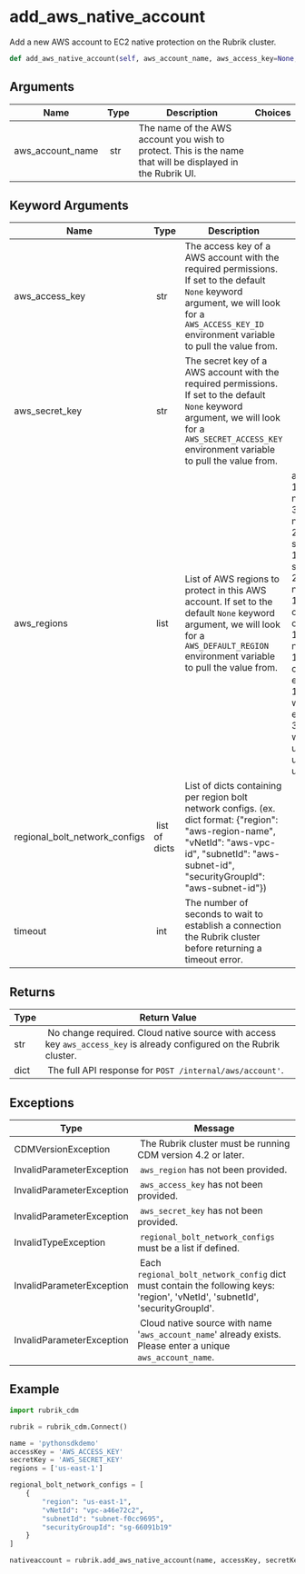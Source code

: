 # add_aws_native_account

Add a new AWS account to EC2 native protection on the Rubrik cluster.

```py
def add_aws_native_account(self, aws_account_name, aws_access_key=None, aws_secret_key=None, aws_regions=None, regional_bolt_network_configs=None, timeout=30):
```

## Arguments

| Name        | Type | Description                                                                 | Choices |
|-------------|------|-----------------------------------------------------------------------------|---------|
| aws_account_name  | str | The name of the AWS account you wish to protect. This is the name that will be displayed in the Rubrik UI. |  |

## Keyword Arguments

| Name        | Type | Description                                                                 | Choices | Default |
|-------------|------|-----------------------------------------------------------------------------|---------|---------|
| aws_access_key  | str | The access key of a AWS account with the required permissions. If set to the default `None` keyword argument, we will look for a `AWS_ACCESS_KEY_ID` environment variable to pull the value from.  |  | None |
| aws_secret_key  | str | The secret key of a AWS account with the required permissions. If set to the default `None` keyword argument, we will look for a `AWS_SECRET_ACCESS_KEY` environment variable to pull the value from.  |  | None |
| aws_regions  | list | List of AWS regions to protect in this AWS account. If set to the default `None` keyword argument, we will look for a `AWS_DEFAULT_REGION` environment variable to pull the value from.  | ap-south-1, ap-northeast-3, ap-northeast-2, ap-southeast-1, ap-southeast-2, ap-northeast-1, ca-central-1, cn-north-1, cn-northwest-1, eu-central-1, eu-west-1, eu-west-2, eu-west-3, us-west-1, us-east-1, us-east-2, us-west-2 | None  |
| regional_bolt_network_configs  | list of dicts | List of dicts containing per region bolt network configs. (ex. dict format: {"region": "aws-region-name", "vNetId": "aws-vpc-id", "subnetId": "aws-subnet-id", "securityGroupId": "aws-subnet-id"})  |  | None |
| timeout  | int | The number of seconds to wait to establish a connection the Rubrik cluster before returning a timeout error.  |  | 30 |

## Returns

| Type | Return Value                                                                                  |
|------|-----------------------------------------------------------------------------------------------|
| str | No change required. Cloud native source with access key `aws_access_key` is already configured on the Rubrik cluster. |
| dict | The full API response for `POST /internal/aws/account'`. |

## Exceptions

| Type | Message                                                                                       |
|------|-----------------------------------------------------------------------------------------------|
| CDMVersionException | The Rubrik cluster must be running CDM version 4.2 or later. |
| InvalidParameterException | `aws_region` has not been provided. |
| InvalidParameterException | `aws_access_key` has not been provided. |
| InvalidParameterException | `aws_secret_key` has not been provided. |
| InvalidTypeException | `regional_bolt_network_configs` must be a list if defined. |
| InvalidParameterException | Each `regional_bolt_network_config` dict must contain the following keys: 'region', 'vNetId', 'subnetId', 'securityGroupId'. |
| InvalidParameterException | Cloud native source with name '`aws_account_name`' already exists. Please enter a unique `aws_account_name`. |


## Example

```py
import rubrik_cdm

rubrik = rubrik_cdm.Connect()

name = 'pythonsdkdemo'
accessKey = 'AWS_ACCESS_KEY'
secretKey = 'AWS_SECRET_KEY'
regions = ['us-east-1']

regional_bolt_network_configs = [
    {
        "region": "us-east-1", 
        "vNetId": "vpc-a46e72c2",
        "subnetId": "subnet-f0cc9695", 
        "securityGroupId": "sg-66091b19"
    }
]

nativeaccount = rubrik.add_aws_native_account(name, accessKey, secretKey, regions, regional_bolt_network_configs)

```
